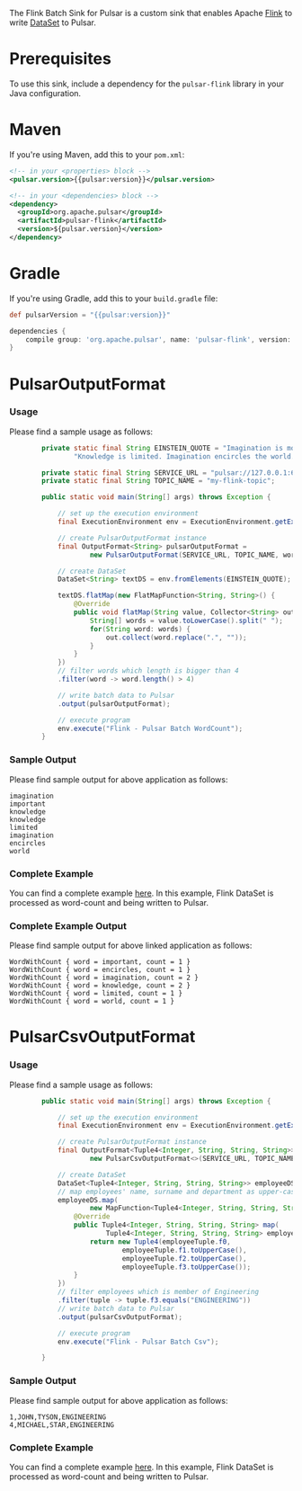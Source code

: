 The Flink Batch Sink for Pulsar is a custom sink that enables Apache [Flink](https://flink.apache.org/) to write [DataSet](https://ci.apache.org/projects/flink/flink-docs-stable/dev/batch/index.html) to Pulsar.

# Prerequisites

To use this sink, include a dependency for the `pulsar-flink` library in your Java configuration.

# Maven

If you're using Maven, add this to your `pom.xml`:

```xml
<!-- in your <properties> block -->
<pulsar.version>{{pulsar:version}}</pulsar.version>

<!-- in your <dependencies> block -->
<dependency>
  <groupId>org.apache.pulsar</groupId>
  <artifactId>pulsar-flink</artifactId>
  <version>${pulsar.version}</version>
</dependency>
```

# Gradle

If you're using Gradle, add this to your `build.gradle` file:

```groovy
def pulsarVersion = "{{pulsar:version}}"

dependencies {
    compile group: 'org.apache.pulsar', name: 'pulsar-flink', version: pulsarVersion
}
```

# PulsarOutputFormat
### Usage

Please find a sample usage as follows:

```java
        private static final String EINSTEIN_QUOTE = "Imagination is more important than knowledge. " +
                "Knowledge is limited. Imagination encircles the world.";

        private static final String SERVICE_URL = "pulsar://127.0.0.1:6650";
        private static final String TOPIC_NAME = "my-flink-topic";

        public static void main(String[] args) throws Exception {

            // set up the execution environment
            final ExecutionEnvironment env = ExecutionEnvironment.getExecutionEnvironment();

            // create PulsarOutputFormat instance
            final OutputFormat<String> pulsarOutputFormat =
                    new PulsarOutputFormat(SERVICE_URL, TOPIC_NAME, wordWithCount -> wordWithCount.toString().getBytes());

            // create DataSet
            DataSet<String> textDS = env.fromElements(EINSTEIN_QUOTE);

            textDS.flatMap(new FlatMapFunction<String, String>() {
                @Override
                public void flatMap(String value, Collector<String> out) throws Exception {
                    String[] words = value.toLowerCase().split(" ");
                    for(String word: words) {
                        out.collect(word.replace(".", ""));
                    }
                }
            })
            // filter words which length is bigger than 4
            .filter(word -> word.length() > 4)

            // write batch data to Pulsar
            .output(pulsarOutputFormat);

            // execute program
            env.execute("Flink - Pulsar Batch WordCount");
        }
```

### Sample Output

Please find sample output for above application as follows:
```
imagination
important
knowledge
knowledge
limited
imagination
encircles
world
```

### Complete Example

You can find a complete example [here](https://github.com/apache/incubator-pulsar/tree/master/pulsar-flink/src/test/java/org/apache/flink/batch/connectors/pulsar/example/FlinkPulsarBatchSinkExample.java).
In this example, Flink DataSet is processed as word-count and being written to Pulsar.

### Complete Example Output
Please find sample output for above linked application as follows:
```
WordWithCount { word = important, count = 1 }
WordWithCount { word = encircles, count = 1 }
WordWithCount { word = imagination, count = 2 }
WordWithCount { word = knowledge, count = 2 }
WordWithCount { word = limited, count = 1 }
WordWithCount { word = world, count = 1 }
```

# PulsarCsvOutputFormat
### Usage

Please find a sample usage as follows:

```java
        public static void main(String[] args) throws Exception {

            // set up the execution environment
            final ExecutionEnvironment env = ExecutionEnvironment.getExecutionEnvironment();

            // create PulsarOutputFormat instance
            final OutputFormat<Tuple4<Integer, String, String, String>> pulsarCsvOutputFormat =
                    new PulsarCsvOutputFormat<>(SERVICE_URL, TOPIC_NAME);

            // create DataSet
            DataSet<Tuple4<Integer, String, String, String>> employeeDS = env.fromCollection(employeeTuples);
            // map employees' name, surname and department as upper-case
            employeeDS.map(
                    new MapFunction<Tuple4<Integer, String, String, String>, Tuple4<Integer, String, String, String>>() {
                @Override
                public Tuple4<Integer, String, String, String> map(
                        Tuple4<Integer, String, String, String> employeeTuple) throws Exception {
                    return new Tuple4(employeeTuple.f0,
                            employeeTuple.f1.toUpperCase(),
                            employeeTuple.f2.toUpperCase(),
                            employeeTuple.f3.toUpperCase());
                }
            })
            // filter employees which is member of Engineering
            .filter(tuple -> tuple.f3.equals("ENGINEERING"))
            // write batch data to Pulsar
            .output(pulsarCsvOutputFormat);

            // execute program
            env.execute("Flink - Pulsar Batch Csv");

        }
```

### Sample Output

Please find sample output for above application as follows:
```
1,JOHN,TYSON,ENGINEERING
4,MICHAEL,STAR,ENGINEERING
```

### Complete Example

You can find a complete example [here](https://github.com/apache/incubator-pulsar/tree/master/pulsar-flink/src/test/java/org/apache/flink/batch/connectors/pulsar/example/FlinkPulsarBatchCsvSinkExample.java).
In this example, Flink DataSet is processed as word-count and being written to Pulsar.
